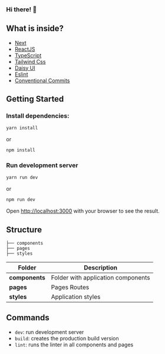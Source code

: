 ### Hi there! 👋

## What is inside?
- [Next](https://nextjs.org/docs)
- [ReactJS](https://reactjs.org)
- [TypeScript](https://www.typescriptlang.org)
- [Tailwind Css](https://tailwindcss.com/docs/installation)
- [Daisy UI](https://daisyui.com)
- [Eslint](https://eslint.org)
- [Conventional Commits](https://www.conventionalcommits.org/en/v1.0.0/)

## Getting Started

### Install dependencies:

```bash
yarn install
```

or

```bash
npm install
```

### Run development server

```bash
yarn run dev
```

or 

```bash
npm run dev
```

Open [http://localhost:3000](http://localhost:3000) with your browser to see the result.

## Structure

```
├── components
├── pages
├── styles
```

| Folder         | Description                                          |
| ----------     | -------------------------------------------          |
| **components** | Folder with application components                   |
| **pages**      | Pages Routes                                         |
| **styles**     | Application styles                                   |

## Commands

- `dev`: run development server
- `build`: creates the production build version
- `lint`: runs the linter in all components and pages